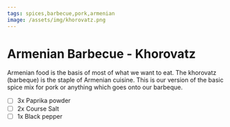 ```yaml
---
tags: spices,barbecue,pork,armenian
image: /assets/img/khorovatz.png
---
```


# Armenian Barbecue - Khorovatz

Armenian food is the basis of most of what we want to eat. The khorovatz (barbeque) is the staple of Armenian cuisine. This is our version of the basic spice mix for pork or anything which goes onto our barbeque.

- [ ] 3x     Paprika powder
- [ ] 2x     Course Salt
- [ ] 1x     Black pepper
